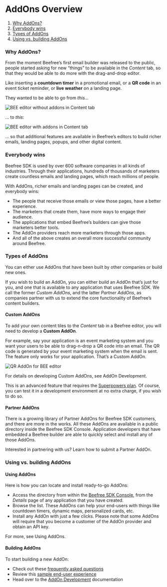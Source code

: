 # AddOns Overview

1. [Why AddOns?](broken-reference)
2. [Everybody wins](broken-reference)
3. [Types of AddOns](broken-reference)
4. [Using vs. building AddOns](broken-reference)

### Why AddOns? <a href="#why-addons" id="why-addons"></a>

From the moment Beefree’s first email builder was released to the public, people started asking for new “things” to be available in the _Content_ tab, so that they would be able to do more with the drag-and-drop editor.

Like inserting a **countdown timer** in a promotional email, or a **QR code** in an event ticket reminder, or **live weather** on a landing page.

They wanted to be able to go from _this…_

![BEE editor without addons in Content tab](https://docs.beefree.io/wp-content/uploads/2020/02/BEE-AddOns-No-AddOns-1024x460.png)

… to _this_:

![BEE editor with addons in Content tab](https://docs.beefree.io/wp-content/uploads/2020/02/BEE-AddOns-Yes-1024x460.png)

… so that additional features are available in Beefree’s editors to build richer emails, landing pages, popups, and other digital content.

### Everybody wins <a href="#everybody-wins" id="everybody-wins"></a>

Beefree SDK is used by over 600 software companies in all kinds of industries. Through their applications, hundreds of thousands of marketers create countless emails and landing pages, which reach millions of people.

With AddOns, richer emails and landing pages can be created, and everybody wins:

* The people that receive those emails or view those pages, have a better experience.
* The marketers that create them, have more ways to engage their audience.
* The applications that embed Beefree’s builders can give those marketers better tools.
* The AddOn providers reach more marketers through those apps.
* And all of the above creates an overall more successful community around Beefree.

### Types of AddOns <a href="#types-of-addons" id="types-of-addons"></a>

You can either use AddOns that have been built by other companies or build new ones.

If you wish to build an AddOn, you can either build an AddOn that’s just for you, and one that is available to any application that uses Beefree SDK. We call the former _Custom AddOns_, and the latter _Partner AddOns_, as companies partner with us to extend the core functionality of Beefree’s content builders.

#### Custom AddOns

To add your own content tiles to the _Content_ tab in a Beefree editor, you will need to develop a **Custom AddOn**.

For example, say your application is an event marketing system and you want your users to be able to drag-n-drop a QR code into an email. The QR code is generated by your event marketing system when the email is sent. The feature only works for your application. That’s a Custom AddOn.

![QR AddOn for BEE editor](https://docs.beefree.io/wp-content/uploads/2020/02/QRcode-1024x527.jpg)

For details on developing Custom AddOns, see AddOn Development.

This is an advanced feature that requires the [Superpowers plan](https://developers.beefree.io/pricing/). Of course, you can test it in a development environment at no extra charge, if you wish to do so.

#### Partner AddOns

There is a growing library of Partner AddOns for Beefree SDK customers, and there are more in the works. All these AddOns are available in a public directory inside the Beefree SDK Console. Application developers that have embedded a Beefree builder are able to quickly select and install any of those AddOns.

Interested in partnering with us? Learn how to submit a Partner AddOn.

### Using vs. building AddOns <a href="#using-vs-building-addons" id="using-vs-building-addons"></a>

#### Using AddOns

Here is how you can locate and install ready-to-go AddOns:

* Access the directory from within the [Beefree SDK Console](https://developers.beefree.io/accounts/login/), from the _Details_ page of any application that you have created.
* Browse the list. These AddOns can help your end-users with things like countdown timers, dynamic maps, personalized cards, etc.
* Install any AddOn with just a few clicks. Please note that some AddOns will require that you become a customer of the AddOn provider and obtain an API key.

For more, see Using AddOns.

#### Building AddOns

To start building a new AddOn:

* Check out these [frequently asked questions](https://docs.beefree.io/addons-developer-faq/)
* Review this [sample end-user experience](https://docs.beefree.io/custom-addons/#example-of-a-custom-addon)
* Head over to the [AddOn Development](https://docs.beefree.io/addon-development/) documentation
